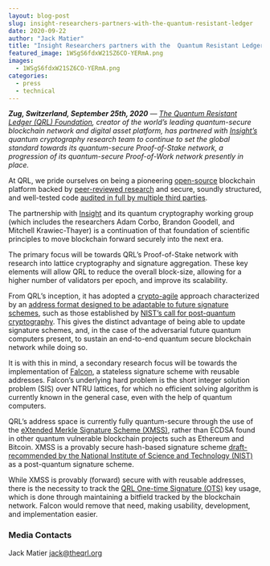 ```yaml
---
layout: blog-post
slug: insight-researchers-partners-with-the-quantum-resistant-ledger
date: 2020-09-22
author: "Jack Matier"
title: "Insight Researchers partners with the  Quantum Resistant Ledger"
featured_image: 1WSgS6fdxW21SZ6CO-YERmA.png
images:
  - 1WSgS6fdxW21SZ6CO-YERmA.png
categories:
  - press
  - technical
---
```


***Zug, Switzerland, September 25th, 2020** — [The Quantum Resistant Ledger (QRL) Foundation](https://qrl.foundation/), creator of the world’s leading quantum-secure blockchain network and digital asset platform, has partnered with [Insight’s](https://insightfellows.com/) quantum cryptography research team to continue to set the global standard towards its quantum-secure Proof-of-Stake network, a progression of its quantum-secure Proof-of-Work network presently in place.*

At QRL, we pride ourselves on being a pioneering [open-source](https://github.com/theQRL/QRL/blob/master/LICENSE) blockchain platform backed by [peer-reviewed research](https://theqrl.org/research/#s:citations) and secure, soundly structured, and well-tested code [audited in full by multiple third parties](https://github.com/theQRL/audits).

The partnership with [Insight](https://insightfellows.com/) and its quantum cryptography working group (which includes the researchers Adam Corbo, Brandon Goodell, and Mitchell Krawiec-Thayer) is a continuation of that foundation of scientific principles to move blockchain forward securely into the next era.

The primary focus will be towards QRL’s Proof-of-Stake network with research into lattice cryptography and signature aggregation. These key elements will allow QRL to reduce the overall block-size, allowing for a higher number of validators per epoch, and improve its scalability.

From QRL’s inception, it has adopted a [crypto-agile](https://en.wikipedia.org/wiki/Crypto-agility) approach characterized by an [address format designed to be adaptable to future signature schemes](https://docs.theqrl.org/developers/address/), such as those established by [NIST’s call for post-quantum cryptography](https://csrc.nist.gov/projects/post-quantum-cryptography). This gives the distinct advantage of being able to update signature schemes, and, in the case of the adversarial future quantum computers present, to sustain an end-to-end quantum secure blockchain network while doing so.

It is with this in mind, a secondary research focus will be towards the implementation of [Falcon](https://falcon-sign.info/), a stateless signature scheme with reusable addresses. Falcon’s underlying hard problem is the short integer solution problem (SIS) over NTRU lattices, for which no efficient solving algorithm is currently known in the general case, even with the help of quantum computers.

QRL’s address space is currently fully quantum-secure through the use of the [eXtended Merkle Signature Scheme (XMSS)](https://tools.ietf.org/html/rfc8391), rather than ECDSA found in other quantum vulnerable blockchain projects such as Ethereum and Bitcoin. XMSS is a provably secure hash-based signature scheme [draft-recommended by the National Institute of Science and Technology (NIST)](https://csrc.nist.gov/publications/detail/sp/800-208/draft) as a post-quantum signature scheme.

While XMSS is provably (forward) secure with with reusable addresses, there is the necessity to track the [QRL One-time Signature (OTS)](https://docs.theqrl.org/developers/ots/) key usage, which is done through maintaining a bitfield tracked by the blockchain network. Falcon would remove that need, making usability, development, and implementation easier.

### Media Contacts

Jack Matier
[jack@theqrl.org](mailto:jack@theqrl.org)